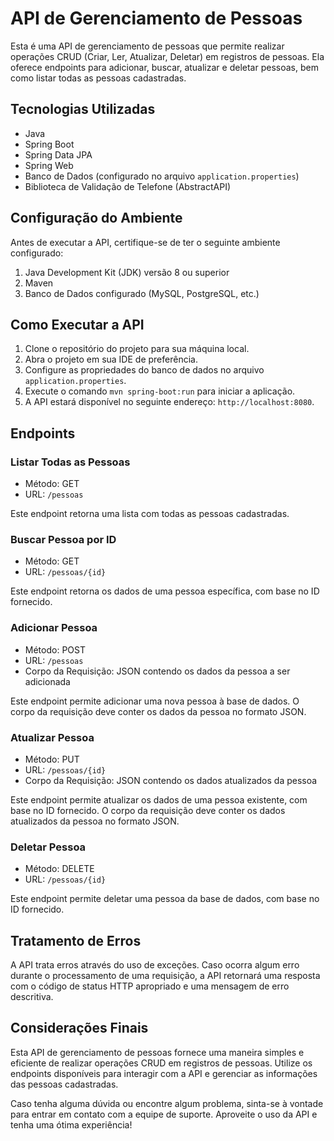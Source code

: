 # API de Gerenciamento de Pessoas

Esta é uma API de gerenciamento de pessoas que permite realizar operações CRUD (Criar, Ler, Atualizar, Deletar) em registros de pessoas. Ela oferece endpoints para adicionar, buscar, atualizar e deletar pessoas, bem como listar todas as pessoas cadastradas.

## Tecnologias Utilizadas

- Java
- Spring Boot
- Spring Data JPA
- Spring Web
- Banco de Dados (configurado no arquivo `application.properties`)
- Biblioteca de Validação de Telefone (AbstractAPI)

## Configuração do Ambiente

Antes de executar a API, certifique-se de ter o seguinte ambiente configurado:

1. Java Development Kit (JDK) versão 8 ou superior
2. Maven
3. Banco de Dados configurado (MySQL, PostgreSQL, etc.)

## Como Executar a API

1. Clone o repositório do projeto para sua máquina local.
2. Abra o projeto em sua IDE de preferência.
3. Configure as propriedades do banco de dados no arquivo `application.properties`.
4. Execute o comando `mvn spring-boot:run` para iniciar a aplicação.
5. A API estará disponível no seguinte endereço: `http://localhost:8080`.

## Endpoints

### Listar Todas as Pessoas

- Método: GET
- URL: `/pessoas`

Este endpoint retorna uma lista com todas as pessoas cadastradas.

### Buscar Pessoa por ID

- Método: GET
- URL: `/pessoas/{id}`

Este endpoint retorna os dados de uma pessoa específica, com base no ID fornecido.

### Adicionar Pessoa

- Método: POST
- URL: `/pessoas`
- Corpo da Requisição: JSON contendo os dados da pessoa a ser adicionada

Este endpoint permite adicionar uma nova pessoa à base de dados. O corpo da requisição deve conter os dados da pessoa no formato JSON.

### Atualizar Pessoa

- Método: PUT
- URL: `/pessoas/{id}`
- Corpo da Requisição: JSON contendo os dados atualizados da pessoa

Este endpoint permite atualizar os dados de uma pessoa existente, com base no ID fornecido. O corpo da requisição deve conter os dados atualizados da pessoa no formato JSON.

### Deletar Pessoa

- Método: DELETE
- URL: `/pessoas/{id}`

Este endpoint permite deletar uma pessoa da base de dados, com base no ID fornecido.

## Tratamento de Erros

A API trata erros através do uso de exceções. Caso ocorra algum erro durante o processamento de uma requisição, a API retornará uma resposta com o código de status HTTP apropriado e uma mensagem de erro descritiva.

## Considerações Finais

Esta API de gerenciamento de pessoas fornece uma maneira simples e eficiente de realizar operações CRUD em registros de pessoas. Utilize os endpoints disponíveis para interagir com a API e gerenciar as informações das pessoas cadastradas.

Caso tenha alguma dúvida ou encontre algum problema, sinta-se à vontade para entrar em contato com a equipe de suporte. Aproveite o uso da API e tenha uma ótima experiência!

